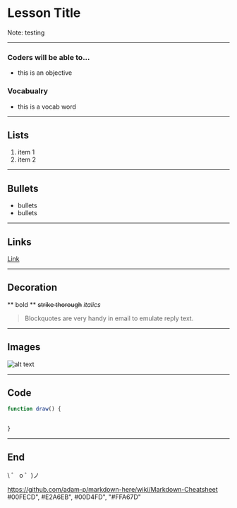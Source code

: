 <!-- .slide: data-background="#00FECD" -->
# Lesson Title

Note: testing

---

### Coders will be able to...

- this is an objective

### Vocabualry

- this is a vocab word

---

## Lists
1. item 1
2. item 2

---

## Bullets
- bullets
- bullets

---

## Links

[Link](https://codenation.org/)

---

## Decoration

** bold **
~~strike thorough~~
*italics*

> Blockquotes are very handy in email to emulate reply text.

---

## Images

![alt text](https://codenation.org/wp-content/uploads/2018/09/hero-home.png)

---

## Code

```javascript
function draw() {
  
  
}

```

---


## End
\ ゜ o ゜)ノ

https://github.com/adam-p/markdown-here/wiki/Markdown-Cheatsheet
#00FECD", #E2A6EB", #00D4FD", "#FFA67D"
